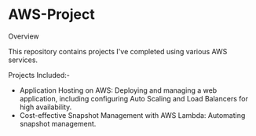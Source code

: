 # AWS-Project
Overview

This repository contains projects I've completed using various AWS services.


Projects Included:-

* Application Hosting on AWS: Deploying and managing a web application, including configuring Auto Scaling and Load Balancers for high availability.
* Cost-effective Snapshot Management with AWS Lambda: Automating snapshot management.

